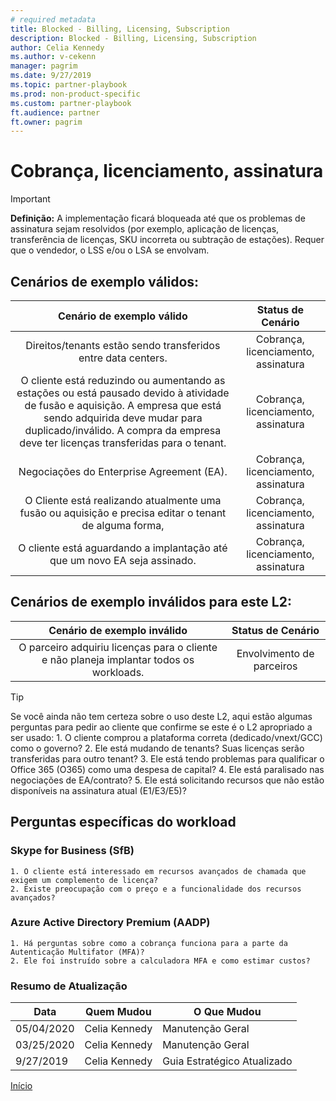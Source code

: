 ```yaml
---
# required metadata
title: Blocked - Billing, Licensing, Subscription
description: Blocked - Billing, Licensing, Subscription
author: Celia Kennedy
ms.author: v-cekenn
manager: pagrim
ms.date: 9/27/2019
ms.topic: partner-playbook 
ms.prod: non-product-specific 
ms.custom: partner-playbook 
ft.audience: partner
ft.owner: pagrim
---
```


# Cobrança, licenciamento, assinatura

> [!IMPORTANT]
> **Definição:** A implementação ficará bloqueada até que os problemas de assinatura sejam resolvidos (por exemplo, aplicação de licenças, transferência de licenças, SKU incorreta ou subtração de estações). Requer que o vendedor, o LSS e/ou o LSA se envolvam.

## Cenários de exemplo válidos:

| Cenário de exemplo válido | Status de Cenário |
| :--: | :--: |
| Direitos/tenants estão sendo transferidos entre data centers. | Cobrança, licenciamento, assinatura |
| O cliente está reduzindo ou aumentando as estações ou está pausado devido à atividade de fusão e aquisição. A empresa que está sendo adquirida deve mudar para duplicado/inválido. A compra da empresa deve ter licenças transferidas para o tenant. | Cobrança, licenciamento, assinatura |
| Negociações do Enterprise Agreement (EA). | Cobrança, licenciamento, assinatura |
| O Cliente está realizando atualmente uma fusão ou aquisição e precisa editar o tenant de alguma forma, | Cobrança, licenciamento, assinatura |
| O cliente está aguardando a implantação até que um novo EA seja assinado. | Cobrança, licenciamento, assinatura |

## Cenários de exemplo inválidos para este L2:

| Cenário de exemplo inválido | Status de Cenário |
| :--: | :--: |
| O parceiro adquiriu licenças para o cliente e não planeja implantar todos os workloads. | Envolvimento de parceiros |

> [!TIP]
> Se você ainda não tem certeza sobre o uso deste L2, aqui estão algumas perguntas para pedir ao cliente que confirme se este é o L2 apropriado a ser usado:
>    1.​ O cliente comprou a plataforma correta (dedicado/vnext/GCC) como o governo?
>    2. ​Ele está mudando de tenants? Suas licenças serão transferidas para outro tenant?
>    3. Ele está tendo problemas para qualificar o Office 365 (O365) como uma despesa de capital?
>    4. Ele está paralisado nas negociações de EA/contrato?
>    5. Ele está solicitando recursos que não estão disponíveis na assinatura atual (E1/E3/E5)?​

## Perguntas específicas do workload

### Skype for Business (SfB)

    1. O cliente está interessado em recursos avançados de chamada que exigem um complemento de licença? 
    2. Existe preocupação com o preço e a funcionalidade dos recursos avançados?​​

### Azure Active Directory Premium (AADP)

    1. Há perguntas sobre como a cobrança funciona para a parte da Autenticação Multifator (MFA)? 
    2. Ele foi instruído sobre a calculadora MFA e como estimar custos?​

###  Resumo de Atualização

|Data|Quem Mudou|O Que Mudou|
|---------|---------------|----------------------------|
|05/04/2020| Celia Kennedy|  Manutenção Geral|
|03/25/2020| Celia Kennedy| Manutenção Geral|
|9/27/2019| Celia Kennedy| Guia Estratégico Atualizado|

[Início](http://partner-docs.microsoft.com)
